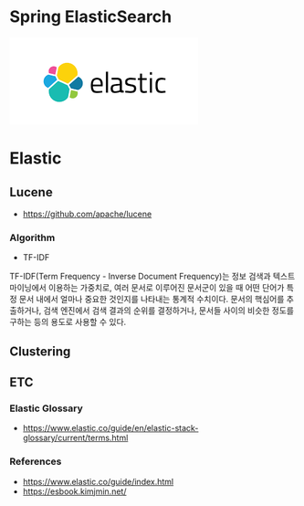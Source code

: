 # Spring ElasticSearch

![elastic](doc/logo.png)

# Elastic 

## Lucene

- https://github.com/apache/lucene

### Algorithm

- TF-IDF

TF-IDF(Term Frequency - Inverse Document Frequency)는 정보 검색과 텍스트 마이닝에서 이용하는 가중치로, 여러 문서로 이루어진 문서군이 있을 때 어떤 단어가 특정 문서 내에서 얼마나 중요한 것인지를 나타내는 통계적 수치이다. 
문서의 핵심어를 추출하거나, 검색 엔진에서 검색 결과의 순위를 결정하거나, 문서들 사이의 비슷한 정도를 구하는 등의 용도로 사용할 수 있다.



## Clustering


## ETC

### Elastic Glossary

- https://www.elastic.co/guide/en/elastic-stack-glossary/current/terms.html

### References
- https://www.elastic.co/guide/index.html
- https://esbook.kimjmin.net/

